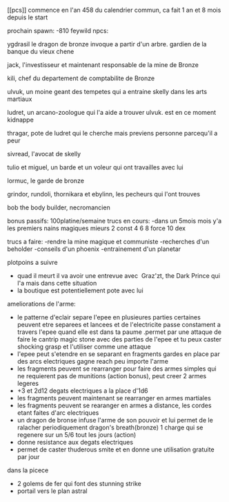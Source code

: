 [[pcs]]
commence en l'an 458 du calendrier commun, ca fait 1 an et 8 mois depuis le start

prochain spawn: -810 feywild
npcs:

ygdrasil le dragon de bronze invoque a partir d'un arbre. gardien de la banque du vieux chene

jack, l'investisseur et maintenant responsable de la mine de Bronze



kili, chef du departement de comptabilite de Bronze

ulvuk, un moine geant des tempetes qui a entraine skelly dans les arts martiaux

ludret, un arcano-zoologue qui l'a aide a trouver ulvuk. est en ce moment kidnappe

thragar, pote de ludret qui le cherche mais previens personne parcequ'il a peur

sivread, l'avocat de skelly

tulio et miguel, un barde et un voleur qui ont travailles avec lui

lormuc, le garde de bronze

grindor, rundoli, thornikara et ebylinn, les pecheurs qui l'ont trouves

bob the body builder, necromancien

bonus passifs:
100platine/semaine
trucs en cours:
-dans un 5mois mois y'a les premiers nains magiques mieurs
2 const 4 6 8 force 10 dex

trucs a faire:
-rendre la mine magique et communiste
-recherches d'un beholder
-conseils d'un phoenix
-entrainement d'un planetar

plotpoins a suivre
- quad il meurt il va avoir une entrevue avec  Graz'zt, the Dark Prince qui l'a mais dans cette situation
- la boutique est potentiellement pote avec lui


ameliorations de l'arme:
- le patterne d'eclair separe l'epee en plusieures parties certaines peuvent etre separees et lancees et de l'electricite passe constament a travers l'epee quand elle est dans ta paume .permet par une attaque de faire le cantrip magic stone avec des parties de l'epee et tu peux caster shocking grasp et l'utiliser comme une attaque
- l'epee peut s'etendre en se separant en fragments gardes en place par des arcs electriques gagne reach peu importe l'arme
- les fragments peuvent se rearranger pour faire des armes simples qui ne requierent pas de munitions (action bonus), peut creer 2 armes legeres
- +3 et 2d12 degats electriques a la place d'1d6
- les fragments peuvent maintenant se rearranger en armes martiales
- les fragments peuvent se rearanger en armes a distance, les cordes etant faites d'arc electriques
- un dragon de bronse infuse l'arme de son pouvoir et lui permet de le ralacher periodiquement dragon's breath(bronze) 1 charge qui se regenere sur un 5/6 tout les jours (action)
- donne resistance aux degats electriques
- permet de caster thuderous smite et en donne une utilisation gratuite par jour

dans la picece
- 2 golems de fer qui font des stunning strike
- portail vers le plan astral



